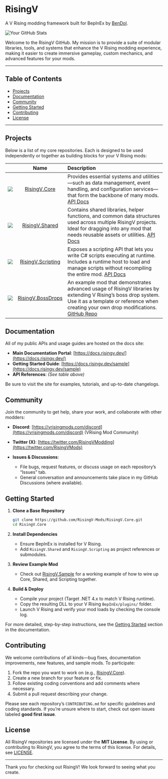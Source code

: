 # RisingV

A V Rising modding framework built for BepInEx by [BenDol](https://github.com/BenDol).

![Your GitHub Stats](https://github-readme-stats.vercel.app/api?username=BenDol&show_icons=true&theme=dark)

Welcome to the RisingV GitHub. My mission is to provide a suite of modular libraries, tools, and systems that enhance the V Rising modding experience, making it easier to create immersive gameplay, custom mechanics, and advanced features for your mods.

---

## Table of Contents

* [Projects](#projects)
* [Documentation](#documentation)
* [Community](#community)
* [Getting Started](#getting-started)
* [Contributing](#contributing)
* [License](#license)

---

## Projects

Below is a list of my core repositories. Each is designed to be used independently or together as building blocks for your V Rising mods:

|    | Name | Description |
|:----:|:----:|:------------|
| [![](https://docs.risingv.dev/core/assets/images/logo_50.png)](https://github.com/RisingV-Mods/RisingV.Core) | [RisingV.Core](https://github.com/RisingV-Mods/RisingV.Core) | Provides essential systems and utilities—such as data management, event handling, and configuration services—that form the backbone of many mods. [API Docs](https://docs.risingv.dev/core/api/RisingV.Core.html) |
| [![](https://docs.risingv.dev/shared/assets/images/logo_50.png)](https://github.com/RisingV-Mods/RisingV.Shared) | [RisingV.Shared](https://github.com/RisingV-Mods/RisingV.Shared) | Contains shared libraries, helper functions, and common data structures used across multiple RisingV projects. Ideal for dragging into any mod that needs reusable assets or utilities. [API Docs](https://docs.risingv.dev/shared/api/RisingV.Shared.html) |
| [![](https://docs.risingv.dev/scripting/assets/images/logo_50.png)](https://github.com/RisingV-Mods/RisingV.Scripting) | [RisingV.Scripting](https://github.com/RisingV-Mods/RisingV.Scripting) | Exposes a scripting API that lets you write C# scripts executing at runtime. Includes a runtime host to load and manage scripts without recompiling the entire mod. [API Docs](https://docs.risingv.dev/scripting/api/RisingV.Scripting.html) |
| [![](https://docs.risingv.dev/bossdrops/assets/images/logo_50.png)](https://github.com/RisingV-Mods/RisingV.BossDrops) | [RisingV.BossDrops](https://github.com/RisingV-Mods/RisingV.BossDrops) | An example mod that demonstrates advanced usage of RisingV libraries by extending V Rising’s boss drop system. Use it as a template or reference when creating your own drop modifications. [GitHub Repo](https://github.com/BenDol/RisingV.BossDrops) |

## Documentation

All of my public APIs and usage guides are hosted on the docs site:

* **Main Documentation Portal**: [https://docs.risingv.dev/](https://docs.risingv.dev/)
* **Getting Started Guide**: [https://docs.risingv.dev/sample](https://docs.risingv.dev/sample)
* **API References**: _(See table above)_

Be sure to visit the site for examples, tutorials, and up-to-date changelogs.

## Community

Join the community to get help, share your work, and collaborate with other modders:

* **Discord**: [https://vrisingmods.com/discord](https://vrisingmods.com/discord) (VRising Mod Community)
* **Twitter (X)**: [https://twitter.com/RisingVModding](https://twitter.com/RisingVMods)
* **Issues & Discussions**:

  * File bugs, request features, or discuss usage on each repository’s “Issues” tab.
  * General conversation and announcements take place in my GitHub Discussions (where available).

## Getting Started

1. **Clone a Base Repository**

   ```bash
   git clone https://github.com/RisingV-Mods/RisingV.Core.git
   cd RisingV.Core
   ```
2. **Install Dependencies**

   * Ensure BepInEx is installed for V Rising.
   * Add `RisingV.Shared` and `RisingV.Scripting` as project references or submodules.
3. **Review Example Mod**

   * Check out [RisingV.Sample](https://github.com/RisingV-Mods/RisingV.Sample) for a working example of how to wire up Core, Shared, and Scripting together.
4. **Build & Deploy**

   * Compile your project (Target .NET 4.x to match V Rising runtime).
   * Copy the resulting DLL to your V Rising `BepInEx/plugins/` folder.
   * Launch V Rising and verify your mod loads by checking the console log.

For more detailed, step-by-step instructions, see the [Getting Started](https://docs.risingv.dev/sample) section in the documentation.

## Contributing

We welcome contributions of all kinds—bug fixes, documentation improvements, new features, and sample mods. To participate:

1. Fork the repo you want to work on (e.g., [RisingV.Core](https://github.com/RisingV-Mods/RisingV.Core)).
2. Create a new branch for your feature or fix.
3. Follow existing coding conventions and add comments where necessary.
4. Submit a pull request describing your change.

Please see each repository’s `CONTRIBUTING.md` for specific guidelines and coding standards. If you’re unsure where to start, check out open issues labeled **good first issue**.

## License

All RisingV repositories are licensed under the **MIT License**. By using or contributing to RisingV, you agree to the terms of this license. For details, see [LICENSE](https://github.com/BenDol/RisingV.Core/blob/main/LICENSE).

---

Thank you for checking out RisingV! We look forward to seeing what you create.
